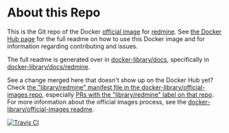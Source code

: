 # About this Repo

This is the Git repo of the Docker [official image](https://docs.docker.com/docker-hub/official_repos/) for [redmine](https://registry.hub.docker.com/_/redmine/). See [the Docker Hub page](https://registry.hub.docker.com/_/redmine/) for the full readme on how to use this Docker image and for information regarding contributing and issues.

The full readme is generated over in [docker-library/docs](https://github.com/docker-library/docs), specifically in [docker-library/docs/redmine](https://github.com/docker-library/docs/tree/master/redmine).

See a change merged here that doesn't show up on the Docker Hub yet? Check [the "library/redmine" manifest file in the docker-library/official-images repo](https://github.com/docker-library/official-images/blob/master/library/redmine), especially [PRs with the "library/redmine" label on that repo](https://github.com/docker-library/official-images/labels/library%2Fredmine). For more information about the official images process, see the [docker-library/official-images readme](https://github.com/docker-library/official-images/blob/master/README.md).

[![Travis CI](https://img.shields.io/travis/docker-library/redmine/master.svg)](https://travis-ci.org/docker-library/redmine/branches)

<!-- THIS FILE IS GENERATED BY https://github.com/docker-library/docs/blob/master/generate-repo-stub-readme.sh -->
